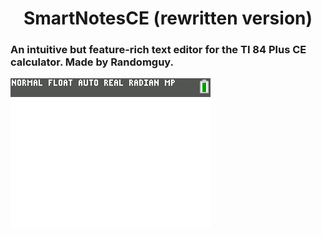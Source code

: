 # **<div align="center">SmartNotesCE (rewritten version)</div>**
### An intuitive but feature-rich text editor for the TI 84 Plus CE calculator. Made by Randomguy.
![Demo Image](https://github.com/randomguy70/smartNotesRewrite/blob/main/images/eyeCandy.png)